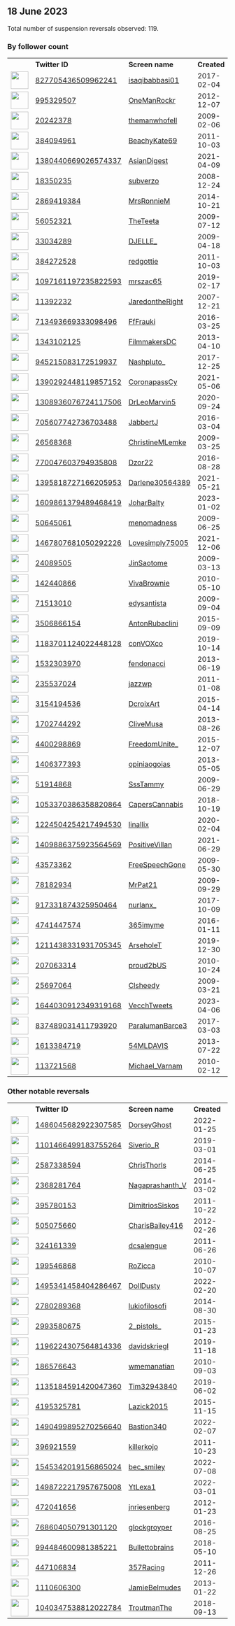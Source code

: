 
## 18 June 2023
Total number of suspension reversals observed: 119.

### By follower count
<table><tr><th></th><th align="left">Twitter ID</th><th align="left">Screen name</th>
<th align="left">Created</th><th align="left">Status</th><th align="left">Suspended</th><th align="left">Followers</th>
<tr><td><a href="https://pbs.twimg.com/profile_images/1669420519568048128/53980GvN_normal.jpg"><img src="https://pbs.twimg.com/profile_images/1669420519568048128/53980GvN_normal.jpg" width="40px" height="40px" align="center"/></a></td><td><a href="https://twitter.com/intent/user?user_id=827705436509962241">827705436509962241</a></td><td><a href="https://twitter.com/isaqibabbasi01">isaqibabbasi01</a></td><td>2017-02-04</td><td align="center"></td><td></td><td>38815</td></tr>
<tr><td><a href="https://pbs.twimg.com/profile_images/930856165612838912/BY4l5hsN_normal.jpg"><img src="https://pbs.twimg.com/profile_images/930856165612838912/BY4l5hsN_normal.jpg" width="40px" height="40px" align="center"/></a></td><td><a href="https://twitter.com/intent/user?user_id=995329507">995329507</a></td><td><a href="https://twitter.com/OneManRockr">OneManRockr</a></td><td>2012-12-07</td><td align="center"></td><td></td><td>22612</td></tr>
<tr><td><a href="https://pbs.twimg.com/profile_images/1796857025/selfred_normal.jpg"><img src="https://pbs.twimg.com/profile_images/1796857025/selfred_normal.jpg" width="40px" height="40px" align="center"/></a></td><td><a href="https://twitter.com/intent/user?user_id=20242378">20242378</a></td><td><a href="https://twitter.com/themanwhofell">themanwhofell</a></td><td>2009-02-06</td><td align="center"></td><td>2023-06-09</td><td>14903</td></tr>
<tr><td><a href="https://pbs.twimg.com/profile_images/1670259998826328065/aLwDX2U2_normal.jpg"><img src="https://pbs.twimg.com/profile_images/1670259998826328065/aLwDX2U2_normal.jpg" width="40px" height="40px" align="center"/></a></td><td><a href="https://twitter.com/intent/user?user_id=384094961">384094961</a></td><td><a href="https://twitter.com/BeachyKate69">BeachyKate69</a></td><td>2011-10-03</td><td align="center"></td><td></td><td>9914</td></tr>
<tr><td><a href="https://pbs.twimg.com/profile_images/1495843913978216448/ikWxNaYE_normal.jpg"><img src="https://pbs.twimg.com/profile_images/1495843913978216448/ikWxNaYE_normal.jpg" width="40px" height="40px" align="center"/></a></td><td><a href="https://twitter.com/intent/user?user_id=1380440669026574337">1380440669026574337</a></td><td><a href="https://twitter.com/AsianDigest">AsianDigest</a></td><td>2021-04-09</td><td align="center"></td><td>2022-08-20</td><td>9060</td></tr>
<tr><td><a href="https://pbs.twimg.com/profile_images/1670909477225132035/s-x8z7Zx_normal.jpg"><img src="https://pbs.twimg.com/profile_images/1670909477225132035/s-x8z7Zx_normal.jpg" width="40px" height="40px" align="center"/></a></td><td><a href="https://twitter.com/intent/user?user_id=18350235">18350235</a></td><td><a href="https://twitter.com/subverzo">subverzo</a></td><td>2008-12-24</td><td align="center"></td><td></td><td>8917</td></tr>
<tr><td><a href="https://pbs.twimg.com/profile_images/1670804036772147206/w3kRmjVA_normal.jpg"><img src="https://pbs.twimg.com/profile_images/1670804036772147206/w3kRmjVA_normal.jpg" width="40px" height="40px" align="center"/></a></td><td><a href="https://twitter.com/intent/user?user_id=2869419384">2869419384</a></td><td><a href="https://twitter.com/MrsRonnieM">MrsRonnieM</a></td><td>2014-10-21</td><td align="center"></td><td></td><td>7352</td></tr>
<tr><td><a href="https://pbs.twimg.com/profile_images/1670137950657495044/HZSJ_4pZ_normal.jpg"><img src="https://pbs.twimg.com/profile_images/1670137950657495044/HZSJ_4pZ_normal.jpg" width="40px" height="40px" align="center"/></a></td><td><a href="https://twitter.com/intent/user?user_id=56052321">56052321</a></td><td><a href="https://twitter.com/TheTeeta">TheTeeta</a></td><td>2009-07-12</td><td align="center"></td><td>2022-09-01</td><td>5827</td></tr>
<tr><td><a href="https://pbs.twimg.com/profile_images/1650206557743771651/RlvaJWWQ_normal.jpg"><img src="https://pbs.twimg.com/profile_images/1650206557743771651/RlvaJWWQ_normal.jpg" width="40px" height="40px" align="center"/></a></td><td><a href="https://twitter.com/intent/user?user_id=33034289">33034289</a></td><td><a href="https://twitter.com/DJELLE_">DJELLE_</a></td><td>2009-04-18</td><td align="center"></td><td>2023-06-10</td><td>5438</td></tr>
<tr><td><a href="https://pbs.twimg.com/profile_images/1312296981872680960/1O7m92ob_normal.jpg"><img src="https://pbs.twimg.com/profile_images/1312296981872680960/1O7m92ob_normal.jpg" width="40px" height="40px" align="center"/></a></td><td><a href="https://twitter.com/intent/user?user_id=384272528">384272528</a></td><td><a href="https://twitter.com/redgottie">redgottie</a></td><td>2011-10-03</td><td align="center"></td><td></td><td>4083</td></tr>
<tr><td><a href="https://pbs.twimg.com/profile_images/1247007160292257798/6LLGuOOv_normal.jpg"><img src="https://pbs.twimg.com/profile_images/1247007160292257798/6LLGuOOv_normal.jpg" width="40px" height="40px" align="center"/></a></td><td><a href="https://twitter.com/intent/user?user_id=1097161197235822593">1097161197235822593</a></td><td><a href="https://twitter.com/mrszac65">mrszac65</a></td><td>2019-02-17</td><td align="center"></td><td></td><td>3376</td></tr>
<tr><td><a href="https://pbs.twimg.com/profile_images/1363656983459471361/U89Q-Fgx_normal.jpg"><img src="https://pbs.twimg.com/profile_images/1363656983459471361/U89Q-Fgx_normal.jpg" width="40px" height="40px" align="center"/></a></td><td><a href="https://twitter.com/intent/user?user_id=11392232">11392232</a></td><td><a href="https://twitter.com/JaredontheRight">JaredontheRight</a></td><td>2007-12-21</td><td align="center"></td><td></td><td>3078</td></tr>
<tr><td><a href="https://pbs.twimg.com/profile_images/1670145720513359872/E0I9C7hw_normal.jpg"><img src="https://pbs.twimg.com/profile_images/1670145720513359872/E0I9C7hw_normal.jpg" width="40px" height="40px" align="center"/></a></td><td><a href="https://twitter.com/intent/user?user_id=713493669333098496">713493669333098496</a></td><td><a href="https://twitter.com/FfFrauki">FfFrauki</a></td><td>2016-03-25</td><td align="center"></td><td></td><td>2916</td></tr>
<tr><td><a href="https://pbs.twimg.com/profile_images/1638667535297003522/9cciovG9_normal.png"><img src="https://pbs.twimg.com/profile_images/1638667535297003522/9cciovG9_normal.png" width="40px" height="40px" align="center"/></a></td><td><a href="https://twitter.com/intent/user?user_id=1343102125">1343102125</a></td><td><a href="https://twitter.com/FilmmakersDC">FilmmakersDC</a></td><td>2013-04-10</td><td align="center"></td><td>2023-06-03</td><td>2552</td></tr>
<tr><td><a href="https://pbs.twimg.com/profile_images/1670065899116560384/PaVgVrtv_normal.jpg"><img src="https://pbs.twimg.com/profile_images/1670065899116560384/PaVgVrtv_normal.jpg" width="40px" height="40px" align="center"/></a></td><td><a href="https://twitter.com/intent/user?user_id=945215083172519937">945215083172519937</a></td><td><a href="https://twitter.com/Nashpluto_">Nashpluto_</a></td><td>2017-12-25</td><td align="center"></td><td>2022-03-29</td><td>2489</td></tr>
<tr><td><a href="https://pbs.twimg.com/profile_images/1390295411278163973/8iSxmcbU_normal.jpg"><img src="https://pbs.twimg.com/profile_images/1390295411278163973/8iSxmcbU_normal.jpg" width="40px" height="40px" align="center"/></a></td><td><a href="https://twitter.com/intent/user?user_id=1390292448119857152">1390292448119857152</a></td><td><a href="https://twitter.com/CoronapassCy">CoronapassCy</a></td><td>2021-05-06</td><td align="center"></td><td>2022-06-10</td><td>2180</td></tr>
<tr><td><a href="https://pbs.twimg.com/profile_images/1561007798187462656/m9N_8RR1_normal.jpg"><img src="https://pbs.twimg.com/profile_images/1561007798187462656/m9N_8RR1_normal.jpg" width="40px" height="40px" align="center"/></a></td><td><a href="https://twitter.com/intent/user?user_id=1308936076724117506">1308936076724117506</a></td><td><a href="https://twitter.com/DrLeoMarvin5">DrLeoMarvin5</a></td><td>2020-09-24</td><td align="center"></td><td>2022-12-06</td><td>2061</td></tr>
<tr><td><a href="https://pbs.twimg.com/profile_images/1035346169436807168/nrT9fduB_normal.jpg"><img src="https://pbs.twimg.com/profile_images/1035346169436807168/nrT9fduB_normal.jpg" width="40px" height="40px" align="center"/></a></td><td><a href="https://twitter.com/intent/user?user_id=705607742736703488">705607742736703488</a></td><td><a href="https://twitter.com/JabbertJ">JabbertJ</a></td><td>2016-03-04</td><td align="center"></td><td></td><td>2035</td></tr>
<tr><td><a href="https://pbs.twimg.com/profile_images/1130218327459151875/3h7p3rDC_normal.jpg"><img src="https://pbs.twimg.com/profile_images/1130218327459151875/3h7p3rDC_normal.jpg" width="40px" height="40px" align="center"/></a></td><td><a href="https://twitter.com/intent/user?user_id=26568368">26568368</a></td><td><a href="https://twitter.com/ChristineMLemke">ChristineMLemke</a></td><td>2009-03-25</td><td align="center"></td><td></td><td>2018</td></tr>
<tr><td><a href="https://pbs.twimg.com/profile_images/770051752108392448/zwwn9k3v_normal.jpg"><img src="https://pbs.twimg.com/profile_images/770051752108392448/zwwn9k3v_normal.jpg" width="40px" height="40px" align="center"/></a></td><td><a href="https://twitter.com/intent/user?user_id=770047603794935808">770047603794935808</a></td><td><a href="https://twitter.com/Dzor22">Dzor22</a></td><td>2016-08-28</td><td align="center"></td><td></td><td>1987</td></tr>
<tr><td><a href="https://pbs.twimg.com/profile_images/1507944697582477312/11leY2gj_normal.jpg"><img src="https://pbs.twimg.com/profile_images/1507944697582477312/11leY2gj_normal.jpg" width="40px" height="40px" align="center"/></a></td><td><a href="https://twitter.com/intent/user?user_id=1395818727166205953">1395818727166205953</a></td><td><a href="https://twitter.com/Darlene30564389">Darlene30564389</a></td><td>2021-05-21</td><td align="center"></td><td>2022-04-06</td><td>1810</td></tr>
<tr><td><a href="https://pbs.twimg.com/profile_images/1670198826890833920/Xb6NUmQo_normal.jpg"><img src="https://pbs.twimg.com/profile_images/1670198826890833920/Xb6NUmQo_normal.jpg" width="40px" height="40px" align="center"/></a></td><td><a href="https://twitter.com/intent/user?user_id=1609861379489468419">1609861379489468419</a></td><td><a href="https://twitter.com/JoharBalty">JoharBalty</a></td><td>2023-01-02</td><td align="center"></td><td>2023-05-13</td><td>1687</td></tr>
<tr><td><a href="https://pbs.twimg.com/profile_images/1088134017365540865/RgRfjWSp_normal.jpg"><img src="https://pbs.twimg.com/profile_images/1088134017365540865/RgRfjWSp_normal.jpg" width="40px" height="40px" align="center"/></a></td><td><a href="https://twitter.com/intent/user?user_id=50645061">50645061</a></td><td><a href="https://twitter.com/menomadness">menomadness</a></td><td>2009-06-25</td><td align="center"></td><td></td><td>1402</td></tr>
<tr><td><a href="https://pbs.twimg.com/profile_images/1669991745826742273/nqskJJUP_normal.jpg"><img src="https://pbs.twimg.com/profile_images/1669991745826742273/nqskJJUP_normal.jpg" width="40px" height="40px" align="center"/></a></td><td><a href="https://twitter.com/intent/user?user_id=1467807681050292226">1467807681050292226</a></td><td><a href="https://twitter.com/Lovesimply75005">Lovesimply75005</a></td><td>2021-12-06</td><td align="center"></td><td>2023-01-13</td><td>1402</td></tr>
<tr><td><a href="https://pbs.twimg.com/profile_images/1670534711469285376/zIMXcGZQ_normal.jpg"><img src="https://pbs.twimg.com/profile_images/1670534711469285376/zIMXcGZQ_normal.jpg" width="40px" height="40px" align="center"/></a></td><td><a href="https://twitter.com/intent/user?user_id=24089505">24089505</a></td><td><a href="https://twitter.com/JinSaotome">JinSaotome</a></td><td>2009-03-13</td><td align="center"></td><td></td><td>1275</td></tr>
<tr><td><a href="https://pbs.twimg.com/profile_images/1126918445709299713/UPd_mrad_normal.jpg"><img src="https://pbs.twimg.com/profile_images/1126918445709299713/UPd_mrad_normal.jpg" width="40px" height="40px" align="center"/></a></td><td><a href="https://twitter.com/intent/user?user_id=142440866">142440866</a></td><td><a href="https://twitter.com/VivaBrownie">VivaBrownie</a></td><td>2010-05-10</td><td align="center"></td><td></td><td>1270</td></tr>
<tr><td><a href="https://pbs.twimg.com/profile_images/1356641753030397955/hJEzqJqS_normal.jpg"><img src="https://pbs.twimg.com/profile_images/1356641753030397955/hJEzqJqS_normal.jpg" width="40px" height="40px" align="center"/></a></td><td><a href="https://twitter.com/intent/user?user_id=71513010">71513010</a></td><td><a href="https://twitter.com/edysantista">edysantista</a></td><td>2009-09-04</td><td align="center"></td><td>2022-10-31</td><td>1232</td></tr>
<tr><td><a href="https://pbs.twimg.com/profile_images/1670540214048272384/dqY-Hqaq_normal.jpg"><img src="https://pbs.twimg.com/profile_images/1670540214048272384/dqY-Hqaq_normal.jpg" width="40px" height="40px" align="center"/></a></td><td><a href="https://twitter.com/intent/user?user_id=3506866154">3506866154</a></td><td><a href="https://twitter.com/AntonRubaclini">AntonRubaclini</a></td><td>2015-09-09</td><td align="center"></td><td></td><td>1217</td></tr>
<tr><td><a href="https://pbs.twimg.com/profile_images/1309149042279149569/njLs3jjW_normal.jpg"><img src="https://pbs.twimg.com/profile_images/1309149042279149569/njLs3jjW_normal.jpg" width="40px" height="40px" align="center"/></a></td><td><a href="https://twitter.com/intent/user?user_id=1183701124022448128">1183701124022448128</a></td><td><a href="https://twitter.com/conVOXco">conVOXco</a></td><td>2019-10-14</td><td align="center"></td><td></td><td>1191</td></tr>
<tr><td><a href="https://pbs.twimg.com/profile_images/1607428926061559816/AHJzRZKH_normal.jpg"><img src="https://pbs.twimg.com/profile_images/1607428926061559816/AHJzRZKH_normal.jpg" width="40px" height="40px" align="center"/></a></td><td><a href="https://twitter.com/intent/user?user_id=1532303970">1532303970</a></td><td><a href="https://twitter.com/fendonacci">fendonacci</a></td><td>2013-06-19</td><td align="center"></td><td>2023-06-07</td><td>1142</td></tr>
<tr><td><a href="https://pbs.twimg.com/profile_images/1065608881685053443/CM9PkTN9_normal.jpg"><img src="https://pbs.twimg.com/profile_images/1065608881685053443/CM9PkTN9_normal.jpg" width="40px" height="40px" align="center"/></a></td><td><a href="https://twitter.com/intent/user?user_id=235537024">235537024</a></td><td><a href="https://twitter.com/jazzwp">jazzwp</a></td><td>2011-01-08</td><td align="center"></td><td></td><td>970</td></tr>
<tr><td><a href="https://pbs.twimg.com/profile_images/1659799265458401280/pKOSBp9A_normal.jpg"><img src="https://pbs.twimg.com/profile_images/1659799265458401280/pKOSBp9A_normal.jpg" width="40px" height="40px" align="center"/></a></td><td><a href="https://twitter.com/intent/user?user_id=3154194536">3154194536</a></td><td><a href="https://twitter.com/DcroixArt">DcroixArt</a></td><td>2015-04-14</td><td align="center"></td><td>2023-05-28</td><td>760</td></tr>
<tr><td><a href="https://pbs.twimg.com/profile_images/1638117988850184192/RgsaEYGE_normal.jpg"><img src="https://pbs.twimg.com/profile_images/1638117988850184192/RgsaEYGE_normal.jpg" width="40px" height="40px" align="center"/></a></td><td><a href="https://twitter.com/intent/user?user_id=1702744292">1702744292</a></td><td><a href="https://twitter.com/CliveMusa">CliveMusa</a></td><td>2013-08-26</td><td align="center"></td><td>2023-05-25</td><td>755</td></tr>
<tr><td><a href="https://pbs.twimg.com/profile_images/1521069558819348480/9i7-hGnc_normal.jpg"><img src="https://pbs.twimg.com/profile_images/1521069558819348480/9i7-hGnc_normal.jpg" width="40px" height="40px" align="center"/></a></td><td><a href="https://twitter.com/intent/user?user_id=4400298869">4400298869</a></td><td><a href="https://twitter.com/FreedomUnite_">FreedomUnite_</a></td><td>2015-12-07</td><td align="center"></td><td>2022-09-09</td><td>687</td></tr>
<tr><td><a href="https://pbs.twimg.com/profile_images/1349471171461468161/1dXzRpDl_normal.jpg"><img src="https://pbs.twimg.com/profile_images/1349471171461468161/1dXzRpDl_normal.jpg" width="40px" height="40px" align="center"/></a></td><td><a href="https://twitter.com/intent/user?user_id=1406377393">1406377393</a></td><td><a href="https://twitter.com/opiniaogoias">opiniaogoias</a></td><td>2013-05-05</td><td align="center"></td><td>2023-03-05</td><td>683</td></tr>
<tr><td><a href="https://pbs.twimg.com/profile_images/490571757309263872/ceGKcCV1_normal.jpeg"><img src="https://pbs.twimg.com/profile_images/490571757309263872/ceGKcCV1_normal.jpeg" width="40px" height="40px" align="center"/></a></td><td><a href="https://twitter.com/intent/user?user_id=51914868">51914868</a></td><td><a href="https://twitter.com/SssTammy">SssTammy</a></td><td>2009-06-29</td><td align="center"></td><td></td><td>575</td></tr>
<tr><td><a href="https://pbs.twimg.com/profile_images/1053371319243296768/sl8BsksA_normal.jpg"><img src="https://pbs.twimg.com/profile_images/1053371319243296768/sl8BsksA_normal.jpg" width="40px" height="40px" align="center"/></a></td><td><a href="https://twitter.com/intent/user?user_id=1053370386358820864">1053370386358820864</a></td><td><a href="https://twitter.com/CapersCannabis">CapersCannabis</a></td><td>2018-10-19</td><td align="center"></td><td>2022-12-05</td><td>556</td></tr>
<tr><td><a href="https://pbs.twimg.com/profile_images/1548067102510047234/ogGPyHIg_normal.jpg"><img src="https://pbs.twimg.com/profile_images/1548067102510047234/ogGPyHIg_normal.jpg" width="40px" height="40px" align="center"/></a></td><td><a href="https://twitter.com/intent/user?user_id=1224504254217494530">1224504254217494530</a></td><td><a href="https://twitter.com/linallix">linallix</a></td><td>2020-02-04</td><td align="center"></td><td>2022-12-15</td><td>493</td></tr>
<tr><td><a href="https://pbs.twimg.com/profile_images/1484954979999916036/HPT1GWdD_normal.jpg"><img src="https://pbs.twimg.com/profile_images/1484954979999916036/HPT1GWdD_normal.jpg" width="40px" height="40px" align="center"/></a></td><td><a href="https://twitter.com/intent/user?user_id=1409886375923564569">1409886375923564569</a></td><td><a href="https://twitter.com/PositiveVillan">PositiveVillan</a></td><td>2021-06-29</td><td align="center"></td><td></td><td>483</td></tr>
<tr><td><a href="https://pbs.twimg.com/profile_images/688783158544707584/N5OdLZSJ_normal.jpg"><img src="https://pbs.twimg.com/profile_images/688783158544707584/N5OdLZSJ_normal.jpg" width="40px" height="40px" align="center"/></a></td><td><a href="https://twitter.com/intent/user?user_id=43573362">43573362</a></td><td><a href="https://twitter.com/FreeSpeechGone">FreeSpeechGone</a></td><td>2009-05-30</td><td align="center"></td><td></td><td>451</td></tr>
<tr><td><a href="https://pbs.twimg.com/profile_images/1441120424889180167/4s4c3Jra_normal.jpg"><img src="https://pbs.twimg.com/profile_images/1441120424889180167/4s4c3Jra_normal.jpg" width="40px" height="40px" align="center"/></a></td><td><a href="https://twitter.com/intent/user?user_id=78182934">78182934</a></td><td><a href="https://twitter.com/MrPat21">MrPat21</a></td><td>2009-09-29</td><td align="center"></td><td>2022-07-21</td><td>436</td></tr>
<tr><td><a href="https://pbs.twimg.com/profile_images/1669685865310744578/UkItmnxq_normal.jpg"><img src="https://pbs.twimg.com/profile_images/1669685865310744578/UkItmnxq_normal.jpg" width="40px" height="40px" align="center"/></a></td><td><a href="https://twitter.com/intent/user?user_id=917331874325950464">917331874325950464</a></td><td><a href="https://twitter.com/nurlanx_">nurlanx_</a></td><td>2017-10-09</td><td align="center"></td><td>2023-06-10</td><td>413</td></tr>
<tr><td><a href="https://pbs.twimg.com/profile_images/1219387399031021569/ZNzbsxG5_normal.jpg"><img src="https://pbs.twimg.com/profile_images/1219387399031021569/ZNzbsxG5_normal.jpg" width="40px" height="40px" align="center"/></a></td><td><a href="https://twitter.com/intent/user?user_id=4741447574">4741447574</a></td><td><a href="https://twitter.com/365imyme">365imyme</a></td><td>2016-01-11</td><td align="center"></td><td>2023-06-07</td><td>330</td></tr>
<tr><td><a href="https://pbs.twimg.com/profile_images/1215412316805586944/-oVpmpy9_normal.jpg"><img src="https://pbs.twimg.com/profile_images/1215412316805586944/-oVpmpy9_normal.jpg" width="40px" height="40px" align="center"/></a></td><td><a href="https://twitter.com/intent/user?user_id=1211438331931705345">1211438331931705345</a></td><td><a href="https://twitter.com/ArseholeT">ArseholeT</a></td><td>2019-12-30</td><td align="center"></td><td>2023-06-01</td><td>326</td></tr>
<tr><td><a href="https://pbs.twimg.com/profile_images/1601596905686982656/aE2pXb8J_normal.jpg"><img src="https://pbs.twimg.com/profile_images/1601596905686982656/aE2pXb8J_normal.jpg" width="40px" height="40px" align="center"/></a></td><td><a href="https://twitter.com/intent/user?user_id=207063314">207063314</a></td><td><a href="https://twitter.com/proud2bUS">proud2bUS</a></td><td>2010-10-24</td><td align="center"></td><td>2023-06-10</td><td>314</td></tr>
<tr><td><a href="https://pbs.twimg.com/profile_images/433302105588121600/OWYwkbKF_normal.jpeg"><img src="https://pbs.twimg.com/profile_images/433302105588121600/OWYwkbKF_normal.jpeg" width="40px" height="40px" align="center"/></a></td><td><a href="https://twitter.com/intent/user?user_id=25697064">25697064</a></td><td><a href="https://twitter.com/Clsheedy">Clsheedy</a></td><td>2009-03-21</td><td align="center"></td><td>2022-09-14</td><td>309</td></tr>
<tr><td><a href="https://pbs.twimg.com/profile_images/1644031545777221662/5vi4l6wU_normal.jpg"><img src="https://pbs.twimg.com/profile_images/1644031545777221662/5vi4l6wU_normal.jpg" width="40px" height="40px" align="center"/></a></td><td><a href="https://twitter.com/intent/user?user_id=1644030912349319168">1644030912349319168</a></td><td><a href="https://twitter.com/VecchTweets">VecchTweets</a></td><td>2023-04-06</td><td align="center"></td><td>2023-06-06</td><td>303</td></tr>
<tr><td><a href="https://abs.twimg.com/sticky/default_profile_images/default_profile_normal.png"><img src="https://abs.twimg.com/sticky/default_profile_images/default_profile_normal.png" width="40px" height="40px" align="center"/></a></td><td><a href="https://twitter.com/intent/user?user_id=837489031411793920">837489031411793920</a></td><td><a href="https://twitter.com/ParalumanBarce3">ParalumanBarce3</a></td><td>2017-03-03</td><td align="center"></td><td>2023-06-02</td><td>292</td></tr>
<tr><td><a href="https://pbs.twimg.com/profile_images/1027224642061250561/lG16RLu9_normal.jpg"><img src="https://pbs.twimg.com/profile_images/1027224642061250561/lG16RLu9_normal.jpg" width="40px" height="40px" align="center"/></a></td><td><a href="https://twitter.com/intent/user?user_id=1613384719">1613384719</a></td><td><a href="https://twitter.com/54MLDAVIS">54MLDAVIS</a></td><td>2013-07-22</td><td align="center"></td><td></td><td>281</td></tr>
<tr><td><a href="https://pbs.twimg.com/profile_images/2235937122/Jpqszn7F_normal"><img src="https://pbs.twimg.com/profile_images/2235937122/Jpqszn7F_normal" width="40px" height="40px" align="center"/></a></td><td><a href="https://twitter.com/intent/user?user_id=113721568">113721568</a></td><td><a href="https://twitter.com/Michael_Varnam">Michael_Varnam</a></td><td>2010-02-12</td><td align="center"></td><td>2023-04-05</td><td>275</td></tr>
</table>

### Other notable reversals
<table><tr><th></th><th align="left">Twitter ID</th><th align="left">Screen name</th>
<th align="left">Created</th><th align="left">Status</th><th align="left">Suspended</th><th align="left">Followers</th>
<tr><td><a href="https://pbs.twimg.com/profile_images/1544126041060433922/T2l8pRNd_normal.jpg"><img src="https://pbs.twimg.com/profile_images/1544126041060433922/T2l8pRNd_normal.jpg" width="40px" height="40px" align="center"/></a></td><td><a href="https://twitter.com/intent/user?user_id=1486045682922307585">1486045682922307585</a></td><td><a href="https://twitter.com/DorseyGhost">DorseyGhost</a></td><td>2022-01-25</td><td align="center"></td><td>2022-11-21</td><td>42</td></tr>
<tr><td><a href="https://pbs.twimg.com/profile_images/1662201612146733057/YG9Rf09A_normal.jpg"><img src="https://pbs.twimg.com/profile_images/1662201612146733057/YG9Rf09A_normal.jpg" width="40px" height="40px" align="center"/></a></td><td><a href="https://twitter.com/intent/user?user_id=1101466499183755264">1101466499183755264</a></td><td><a href="https://twitter.com/Siverio_R">Siverio_R</a></td><td>2019-03-01</td><td align="center"></td><td>2023-06-03</td><td>126</td></tr>
<tr><td><a href="https://pbs.twimg.com/profile_images/1421220797138444290/oHT7ed9d_normal.jpg"><img src="https://pbs.twimg.com/profile_images/1421220797138444290/oHT7ed9d_normal.jpg" width="40px" height="40px" align="center"/></a></td><td><a href="https://twitter.com/intent/user?user_id=2587338594">2587338594</a></td><td><a href="https://twitter.com/ChrisThorls">ChrisThorls</a></td><td>2014-06-25</td><td align="center"></td><td>2023-06-05</td><td>8</td></tr>
<tr><td><a href="https://pbs.twimg.com/profile_images/1663033314444206081/4EOjFl2j_normal.jpg"><img src="https://pbs.twimg.com/profile_images/1663033314444206081/4EOjFl2j_normal.jpg" width="40px" height="40px" align="center"/></a></td><td><a href="https://twitter.com/intent/user?user_id=2368281764">2368281764</a></td><td><a href="https://twitter.com/Nagaprashanth_V">Nagaprashanth_V</a></td><td>2014-03-02</td><td align="center"></td><td>2023-06-07</td><td>40</td></tr>
<tr><td><a href="https://pbs.twimg.com/profile_images/1588242135387672584/dLyn2bgY_normal.jpg"><img src="https://pbs.twimg.com/profile_images/1588242135387672584/dLyn2bgY_normal.jpg" width="40px" height="40px" align="center"/></a></td><td><a href="https://twitter.com/intent/user?user_id=395780153">395780153</a></td><td><a href="https://twitter.com/DimitriosSiskos">DimitriosSiskos</a></td><td>2011-10-22</td><td align="center"></td><td>2022-12-06</td><td>25</td></tr>
<tr><td><a href="https://pbs.twimg.com/profile_images/1331409348648726529/5vbJ3loB_normal.jpg"><img src="https://pbs.twimg.com/profile_images/1331409348648726529/5vbJ3loB_normal.jpg" width="40px" height="40px" align="center"/></a></td><td><a href="https://twitter.com/intent/user?user_id=505075660">505075660</a></td><td><a href="https://twitter.com/CharisBailey416">CharisBailey416</a></td><td>2012-02-26</td><td align="center"></td><td>2023-05-30</td><td>67</td></tr>
<tr><td><a href="https://pbs.twimg.com/profile_images/1324767973521952772/tCkDWQs7_normal.jpg"><img src="https://pbs.twimg.com/profile_images/1324767973521952772/tCkDWQs7_normal.jpg" width="40px" height="40px" align="center"/></a></td><td><a href="https://twitter.com/intent/user?user_id=324161339">324161339</a></td><td><a href="https://twitter.com/dcsalengue">dcsalengue</a></td><td>2011-06-26</td><td align="center">🔒</td><td>2022-11-24</td><td>82</td></tr>
<tr><td><a href="https://pbs.twimg.com/profile_images/671757660551680000/n0kpvjav_normal.jpg"><img src="https://pbs.twimg.com/profile_images/671757660551680000/n0kpvjav_normal.jpg" width="40px" height="40px" align="center"/></a></td><td><a href="https://twitter.com/intent/user?user_id=199546868">199546868</a></td><td><a href="https://twitter.com/RoZicca">RoZicca</a></td><td>2010-10-07</td><td align="center"></td><td>2023-02-15</td><td>31</td></tr>
<tr><td><a href="https://pbs.twimg.com/profile_images/1495341631079600129/FjmdMpwx_normal.jpg"><img src="https://pbs.twimg.com/profile_images/1495341631079600129/FjmdMpwx_normal.jpg" width="40px" height="40px" align="center"/></a></td><td><a href="https://twitter.com/intent/user?user_id=1495341458404286467">1495341458404286467</a></td><td><a href="https://twitter.com/DollDusty">DollDusty</a></td><td>2022-02-20</td><td align="center"></td><td>2022-04-23</td><td>107</td></tr>
<tr><td><a href="https://pbs.twimg.com/profile_images/586156341133242368/FThWr-KB_normal.png"><img src="https://pbs.twimg.com/profile_images/586156341133242368/FThWr-KB_normal.png" width="40px" height="40px" align="center"/></a></td><td><a href="https://twitter.com/intent/user?user_id=2780289368">2780289368</a></td><td><a href="https://twitter.com/lukiofilosofi">lukiofilosofi</a></td><td>2014-08-30</td><td align="center"></td><td>2023-01-27</td><td>12</td></tr>
<tr><td><a href="https://pbs.twimg.com/profile_images/814347726636937218/TgU46zJM_normal.jpg"><img src="https://pbs.twimg.com/profile_images/814347726636937218/TgU46zJM_normal.jpg" width="40px" height="40px" align="center"/></a></td><td><a href="https://twitter.com/intent/user?user_id=2993580675">2993580675</a></td><td><a href="https://twitter.com/2_pistols_">2_pistols_</a></td><td>2015-01-23</td><td align="center"></td><td>2023-04-13</td><td>1</td></tr>
<tr><td><a href="https://pbs.twimg.com/profile_images/1668489360281403392/u-MHzQ3t_normal.jpg"><img src="https://pbs.twimg.com/profile_images/1668489360281403392/u-MHzQ3t_normal.jpg" width="40px" height="40px" align="center"/></a></td><td><a href="https://twitter.com/intent/user?user_id=1196224307564814336">1196224307564814336</a></td><td><a href="https://twitter.com/davidskriegl">davidskriegl</a></td><td>2019-11-18</td><td align="center"></td><td>2023-05-13</td><td>0</td></tr>
<tr><td><a href="https://abs.twimg.com/sticky/default_profile_images/default_profile_normal.png"><img src="https://abs.twimg.com/sticky/default_profile_images/default_profile_normal.png" width="40px" height="40px" align="center"/></a></td><td><a href="https://twitter.com/intent/user?user_id=186576643">186576643</a></td><td><a href="https://twitter.com/wmemanatian">wmemanatian</a></td><td>2010-09-03</td><td align="center">🔒</td><td>2023-06-10</td><td>4</td></tr>
<tr><td><a href="https://pbs.twimg.com/profile_images/1607779093566685184/s4Fk4-5__normal.jpg"><img src="https://pbs.twimg.com/profile_images/1607779093566685184/s4Fk4-5__normal.jpg" width="40px" height="40px" align="center"/></a></td><td><a href="https://twitter.com/intent/user?user_id=1135184591420047360">1135184591420047360</a></td><td><a href="https://twitter.com/Tim32943840">Tim32943840</a></td><td>2019-06-02</td><td align="center"></td><td>2023-01-01</td><td>10</td></tr>
<tr><td><a href="https://pbs.twimg.com/profile_images/1502786384339243008/_YFeFUI9_normal.jpg"><img src="https://pbs.twimg.com/profile_images/1502786384339243008/_YFeFUI9_normal.jpg" width="40px" height="40px" align="center"/></a></td><td><a href="https://twitter.com/intent/user?user_id=4195325781">4195325781</a></td><td><a href="https://twitter.com/Lazick2015">Lazick2015</a></td><td>2015-11-15</td><td align="center"></td><td>2023-02-03</td><td>174</td></tr>
<tr><td><a href="https://pbs.twimg.com/profile_images/1663250567907377154/r2BCOsK1_normal.jpg"><img src="https://pbs.twimg.com/profile_images/1663250567907377154/r2BCOsK1_normal.jpg" width="40px" height="40px" align="center"/></a></td><td><a href="https://twitter.com/intent/user?user_id=1490499895270256640">1490499895270256640</a></td><td><a href="https://twitter.com/Bastion340">Bastion340</a></td><td>2022-02-07</td><td align="center"></td><td>2023-06-10</td><td>33</td></tr>
<tr><td><a href="https://pbs.twimg.com/profile_images/1639602015293657090/N9k0dvMG_normal.jpg"><img src="https://pbs.twimg.com/profile_images/1639602015293657090/N9k0dvMG_normal.jpg" width="40px" height="40px" align="center"/></a></td><td><a href="https://twitter.com/intent/user?user_id=396921559">396921559</a></td><td><a href="https://twitter.com/killerkojo">killerkojo</a></td><td>2011-10-23</td><td align="center"></td><td>2023-05-12</td><td>2</td></tr>
<tr><td><a href="https://abs.twimg.com/sticky/default_profile_images/default_profile_normal.png"><img src="https://abs.twimg.com/sticky/default_profile_images/default_profile_normal.png" width="40px" height="40px" align="center"/></a></td><td><a href="https://twitter.com/intent/user?user_id=1545342019156865024">1545342019156865024</a></td><td><a href="https://twitter.com/bec_smiley">bec_smiley</a></td><td>2022-07-08</td><td align="center"></td><td>2023-02-18</td><td>0</td></tr>
<tr><td><a href="https://pbs.twimg.com/profile_images/1498722488200867840/-7tNmbwP_normal.jpg"><img src="https://pbs.twimg.com/profile_images/1498722488200867840/-7tNmbwP_normal.jpg" width="40px" height="40px" align="center"/></a></td><td><a href="https://twitter.com/intent/user?user_id=1498722217957675008">1498722217957675008</a></td><td><a href="https://twitter.com/YtLexa1">YtLexa1</a></td><td>2022-03-01</td><td align="center"></td><td>2022-12-13</td><td>50</td></tr>
<tr><td><a href="https://pbs.twimg.com/profile_images/1669515105883549696/lcqHIzf8_normal.jpg"><img src="https://pbs.twimg.com/profile_images/1669515105883549696/lcqHIzf8_normal.jpg" width="40px" height="40px" align="center"/></a></td><td><a href="https://twitter.com/intent/user?user_id=472041656">472041656</a></td><td><a href="https://twitter.com/jnriesenberg">jnriesenberg</a></td><td>2012-01-23</td><td align="center"></td><td>2022-12-21</td><td>156</td></tr>
<tr><td><a href="https://pbs.twimg.com/profile_images/1669960933353897984/kk3geUqp_normal.jpg"><img src="https://pbs.twimg.com/profile_images/1669960933353897984/kk3geUqp_normal.jpg" width="40px" height="40px" align="center"/></a></td><td><a href="https://twitter.com/intent/user?user_id=768604050791301120">768604050791301120</a></td><td><a href="https://twitter.com/glockgroyper">glockgroyper</a></td><td>2016-08-25</td><td align="center"></td><td>2023-06-13</td><td>265</td></tr>
<tr><td><a href="https://pbs.twimg.com/profile_images/1208688120801189888/Xu_E1vSs_normal.jpg"><img src="https://pbs.twimg.com/profile_images/1208688120801189888/Xu_E1vSs_normal.jpg" width="40px" height="40px" align="center"/></a></td><td><a href="https://twitter.com/intent/user?user_id=994484600981385221">994484600981385221</a></td><td><a href="https://twitter.com/Bullettobrains">Bullettobrains</a></td><td>2018-05-10</td><td align="center"></td><td>2022-11-28</td><td>27</td></tr>
<tr><td><a href="https://pbs.twimg.com/profile_images/1662146446622179335/GwbcTkln_normal.jpg"><img src="https://pbs.twimg.com/profile_images/1662146446622179335/GwbcTkln_normal.jpg" width="40px" height="40px" align="center"/></a></td><td><a href="https://twitter.com/intent/user?user_id=447106834">447106834</a></td><td><a href="https://twitter.com/357Racing">357Racing</a></td><td>2011-12-26</td><td align="center"></td><td>2022-12-05</td><td>40</td></tr>
<tr><td><a href="https://pbs.twimg.com/profile_images/754032035103059968/KTwWBzJM_normal.jpg"><img src="https://pbs.twimg.com/profile_images/754032035103059968/KTwWBzJM_normal.jpg" width="40px" height="40px" align="center"/></a></td><td><a href="https://twitter.com/intent/user?user_id=1110606300">1110606300</a></td><td><a href="https://twitter.com/JamieBelmudes">JamieBelmudes</a></td><td>2013-01-22</td><td align="center"></td><td>2023-01-21</td><td>43</td></tr>
<tr><td><a href="https://pbs.twimg.com/profile_images/1040360284450447360/h5EHdJ9L_normal.jpg"><img src="https://pbs.twimg.com/profile_images/1040360284450447360/h5EHdJ9L_normal.jpg" width="40px" height="40px" align="center"/></a></td><td><a href="https://twitter.com/intent/user?user_id=1040347538812022784">1040347538812022784</a></td><td><a href="https://twitter.com/TroutmanThe">TroutmanThe</a></td><td>2018-09-13</td><td align="center"></td><td>2022-12-05</td><td>49</td></tr>
</table>
